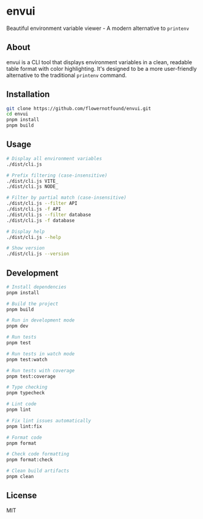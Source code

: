 # envui

Beautiful environment variable viewer - A modern alternative to `printenv`

## About

envui is a CLI tool that displays environment variables in a clean, readable table format with color highlighting. It's designed to be a more user-friendly alternative to the traditional `printenv` command.

## Installation

```bash
git clone https://github.com/flowernotfound/envui.git
cd envui
pnpm install
pnpm build
```

## Usage

```bash
# Display all environment variables
./dist/cli.js

# Prefix filtering (case-insensitive)
./dist/cli.js VITE_
./dist/cli.js NODE_

# Filter by partial match (case-insensitive)
./dist/cli.js --filter API
./dist/cli.js -f API
./dist/cli.js --filter database
./dist/cli.js -f database

# Display help
./dist/cli.js --help

# Show version
./dist/cli.js --version
```

## Development

```bash
# Install dependencies
pnpm install

# Build the project
pnpm build

# Run in development mode
pnpm dev

# Run tests
pnpm test

# Run tests in watch mode
pnpm test:watch

# Run tests with coverage
pnpm test:coverage

# Type checking
pnpm typecheck

# Lint code
pnpm lint

# Fix lint issues automatically
pnpm lint:fix

# Format code
pnpm format

# Check code formatting
pnpm format:check

# Clean build artifacts
pnpm clean
```

## License

MIT

